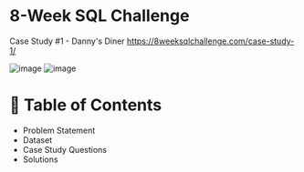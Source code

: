 # 8-Week SQL Challenge

Case Study #1 - Danny's Diner
https://8weeksqlchallenge.com/case-study-1/

![image](https://user-images.githubusercontent.com/99233674/199024658-a1b34542-46a8-442f-913b-6b44e31cf79c.png)
![image](https://user-images.githubusercontent.com/99233674/199025541-b5d77360-7d92-47e8-af78-7a2680aae8ab.png)

# 📕 Table of Contents
- Problem Statement
- Dataset
- Case Study Questions
- Solutions
